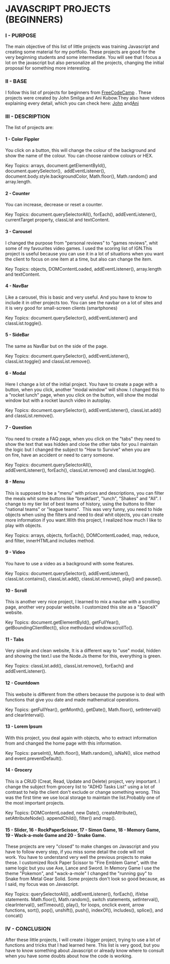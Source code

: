 <h1>JAVASCRIPT PROJECTS (BEGINNERS)</h1>

<h3>I - PURPOSE</h3>
The main objective of this list of little projects was training Javascript and creating some material for my portfolio. These projects are good for the very beginning students and some intermediate. You will see that I focus a lot on the javascript but also personalize all the projects, changing the initial proposal for something more interesting. 


<h3>II - BASE</h3>

I follow this list of projects for beginners from [FreeCodeCamp](https://www.freecodecamp.org/news/javascript-projects-for-beginners) . These projects were created by John Smilga and Ani Kubow.They also have videos explaining every detail, which you can check here: [John](https://www.youtube.com/watch?v=3PHXvlpOkf4&t=6506s&ab_channel=freeCodeCamp.org) and[Ani](https://www.youtube.com/watch?v=lhNdUVh3qCc&ab_channel=freeCodeCamp.org)


<h3>III - DESCRIPTION</h3>

  The list of projects are:
<h4>
1 - Color Fippler
</h4>
<p>
You click on a button, this will change the colour of the background and show the name of the colour. You can choose rainbow colours or HEX.

Key Topics: arrays, document.getElementById(), document.querySelector(),  addEventListener(), document.body.style.backgroundColor, Math.floor(), Math.random() and array.length.
</p>
<h4>
2 - Counter
</h4>
<p>
You can increase, decrease or reset a counter. 

Key Topics: document.querySelectorAll(), forEach(), addEventListener(), currentTarget property, classList and textContent.
</p>
<h4>
3 - Carousel
</h4>
<p>
I changed the purpose from "personal reviews" to "games reviews", whit some of my favourites video games. I used the scoring list of IGN.This project is useful because you can use it in a lot of situations when you want the client to focus on one item at a time, but also can change the item.

Key Topics: objects, DOMContentLoaded, addEventListener(), array.length and textContent.
</p>
<h4>
4 - NavBar
</h4>
<p>
Like a carousel, this is basic and very useful. And you have to know to include it in other projects too. You can see the navbar on a lot of sites and it is very good for small-screen clients (smartphones) 

Key Topics: document.querySelector(), addEventListener() and classList.toggle().
</p>
<h4>
5 - SideBar
</h4>
<p>
The same as NavBar but on the side of the page. 

Key Topics: document.querySelector(), addEventListener(), classList.toggle() and classList.remove().
</p>
<h4>
6 - Modal
</h4>
<p>
Here I change a lot of the initial project. You have to create a page with a button, when you click, another "modal window" will show. I changed this to a "rocket lunch" page, when you click on the button, will show the modal window but with a rocket launch video in autoplay. 

Key Topics: document.querySelector(), addEventListener(), classList.add() and classList.remove().
</p>
<h4>
7 - Question
</h4>
<p>
You need to create a FAQ page, when you click on the "tabs" they need to show the text that was hidden and close the other tabs for you.I maintain the logic but I changed the subject to "How to Survive" when you are on fire, have an accident or need to carry someone. 

Key Topics: document.querySelectorAll(), addEventListener(), forEach(), classList.remove() and classList.toggle().
</p>
<h4>
8 - Menu
</h4>
<p>
This is supposed to be a "menu" with prices and descriptions, you can filter the meals whit some buttons like "breakfast", "lunch", "Shakes" and "All". I change to my tier list of best teams of history, using the buttons to filter "national teams" or "league teams".  This was very funny, you need to hide objects when using the filters and need to deal whit objects, you can create more information if you want.With this project, I realized how much I like to play with objects. 

Key Topics: arrays, objects, forEach(), DOMContentLoaded, map, reduce, and filter, innerHTMLand includes method.
</p>
<h4>
9 - Video
</h4>
<p>
You have to use a video as a background with some features. 

Key Topics: document.querySelector(), addEventListener(), classList.contains(), classList.add(), classList.remove(), play() and pause().
</p>
<h4>
10 - Scroll
</h4>
<p>
This is another very nice project, I learned to mix a navbar with a scrolling page, another very popular website. I customized this site as a "SpaceX" website. 

Key Topics: document.getElementById(), getFullYear(), getBoundingClientRect(), slice methodand window.scrollTo().
</p>
<h4>
11 - Tabs
</h4>
<p>
Very simple and clean website, It is a different way to "use" modal, hidden and showing the text.I use the Node.Js theme for this, everything is green.

Key Topics: classList.add(), classList.remove(), forEach() and addEventListener().
</p>
<h4>
12 - Countdown
</h4>
<p>
This website is different from the others because the purpose is to deal with functions that give you date and made mathematical operations. 

Key Topics: getFullYear(), getMonth(), getDate(), Math.floor(), setInterval() and clearInterval().
</p>
<h4>
13 - Lorem Ipsum
</h4>
<p>
With this project, you deal again with objects, who to extract information from and changed the home page with this information. 

Key Topics: parseInt(), Math.floor(), Math.random(), isNaN(), slice method and event.preventDefault().
</p>
<h4>
14 - Grocery
</h4>
<p>
This is a CRUD (Creat, Read, Update and Delete) project, very important. I change the subject from grocery list to "ADHD Tasks List" using a lot of contrast to help the client don't exclude or change something wrong. This was the first time we use local storage to maintain the list.Probably one of the most important projects. 

Key Topics: DOMContentLoaded, new Date(), createAttribute(), setAttributeNode(). appendChild(), filter() and map(). 
</p>
<h4>
15 - Slider, 16 - RockPaperScissor, 17 - Simon Game, 18 - Memory Game, 19 - Wack-a-mole Game and 20 - Snake Game.
</h4>
<p>
These projects are very "closed" to make changes on Javascript and you have to follow every step, if you miss some detail the code will not work. You have to understand very well the previous projects to make these. I customized Rock Paper Scissor to "Fire Emblem Game", with the same logic but you use Axe, Lance and Sword. In Memory Game I use the theme "Pokemon", and "wack-a-mole" I changed the "running guy" to Snake from Metal Gear Solid. Some projects don't look so good because, as I said, my focus was on Javascript.

Key Topics: querySelectorAll(), addEventListener(), forEach(), if/else statements. Math.floor(), Math.random(), switch statements, setInterval(), clearInterval(), setTimeout(), play(), for loops, onclick event, arrow functions, sort(), pop(), unshift(), push(), indexOf(), includes(), splice(), and concat()
</p>
<h3>IV - CONCLUSION</h3>
<p>
After these little projects, I will create i bigger project, trying to use a lot of functions and tricks that I had learned here. This list is very good, but you have to know something about Javascript or already know where to consult when you have some doubts about how the code is working. 
</p>
